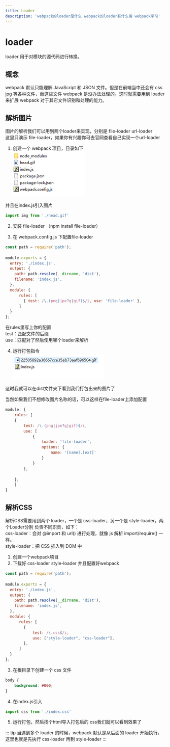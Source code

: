 ```yaml
---
title: Loader
description: 'webpack的loader是什么 webpack的loader有什么用 webpack学习'
---
```

# loader
loader 用于对模块的源代码进行转换。

## 概念
webpack 默认只能理解 JavaScript 和 JSON 文件。但是在前端当中还会有 css jpg 等各种文件，而这些文件 webpack 是没办法处理的。这时就需要用到 loader 来扩展 webpack 对于其它文件识别和处理的能力。

## 解析图片
图片的解析我们可以用到两个loader来实现，分别是 file-loader url-loader  
这里只演示 file-loader，如果你有兴趣你可去官网查看自己实现一个url-loader  

1. 创建一个 webpack 项目，目录如下  
![webpack](../../assets/webpack/03_01.png)

并且在index.js引入图片
```js
import img from './head.gif'
```

2. 安装 file-loader （npm install file-loader）

3. 在 webpack.config.js 下配置file-loader
```js
const path = require('path');

module.exports = {
  entry: './index.js',
  output: {
    path: path.resolve(__dirname, 'dist'),
    filename: 'index.js',
  },
  module: {
      rules: [
        { test: /\.(png|jpe?g|gif)$/i, use: 'file-loader' },
      ]
  }
};
```
在rules里写上你的配置  
test：匹配文件的后缀  
use：匹配对了然后使用哪个loader来解析  

4. 运行打包指令  
![webpack](../../assets/webpack/03_02.png)  

这时我就可以在dist文件夹下看到我们打包出来的图片了  

当然如果我们不想修改图片名称的话，可以这样在file-loader上添加配置
```js
module: {
    rules: [
    { 
        test: /\.(png|jpe?g|gif)$/i, 
        use: [
            {
                loader: 'file-loader',
                options: {
                    name: '[name].[ext]'
                }
            }
        ],
        
    },
    ]
}
```
## 解析CSS
解析CSS需要用到两个 loader，一个是 css-loader，另一个是 style-loader，两个Loader分别
负责不同职责，如下：  
css-loader：会对 @import 和 url() 进行处理，就像 js 解析 import/require() 一样。  
style-loader：把 CSS 插入到 DOM 中

1. 创建一个webpack项目
2. 下载好 css-loader style-loader 并且配置好webpack
```js
const path = require('path');

module.exports = {
  entry: './index.js',
  output: {
    path: path.resolve(__dirname, 'dist'),
    filename: 'index.js',
  },
  module: {
      rules: [
        {
            test: /\.css$/i,
            use: ["style-loader", "css-loader"],
        },
      ]
  }
};
```
3. 在根目录下创建一个 css 文件
```css
body {
    background: #000;
}
```
4. 在index.js引入
```js
import css from './index.css'
```
5. 运行打包，然后找个html导入打包后的 css我们就可以看到效果了

::: tip
当遇到多个 loader 的时候，webpack 默认是从后面的 loader 开始执行。这里也就是先执行 css-loader 再到 style-loader
:::

